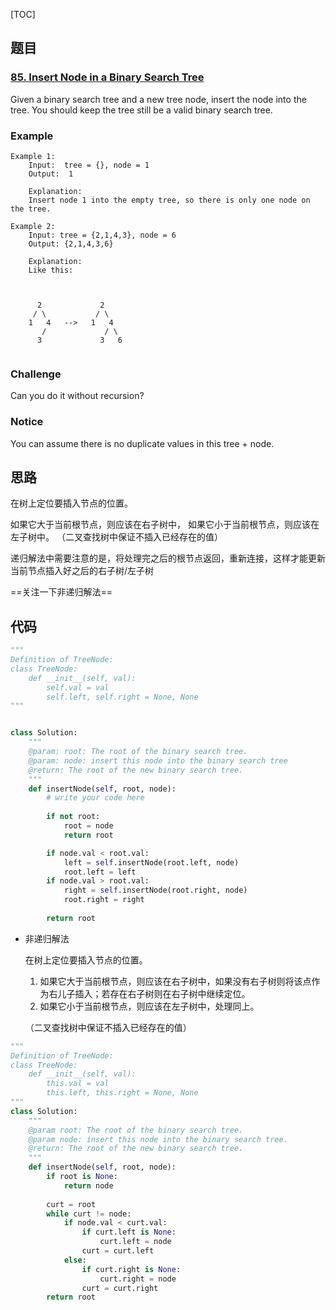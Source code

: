 [TOC]

## 题目

### [85. Insert Node in a Binary Search Tree](./problems/0001-0100/85.insert-node-in-a-binary-search-tree.md)

Given a binary search tree and a new tree node, insert the node into the tree. You should keep the tree still be a valid binary search tree.

### Example

```
Example 1:
	Input:  tree = {}, node = 1
	Output:  1
	
	Explanation:
	Insert node 1 into the empty tree, so there is only one node on the tree.

Example 2:
	Input: tree = {2,1,4,3}, node = 6
	Output: {2,1,4,3,6}
	
	Explanation: 
	Like this:



	  2             2
	 / \           / \
	1   4   -->   1   4
	   /             / \ 
	  3             3   6
		
```

### Challenge

Can you do it without recursion?

### Notice

You can assume there is no duplicate values in this tree + node.

## 思路

在树上定位要插入节点的位置。

如果它大于当前根节点，则应该在右子树中，
如果它小于当前根节点，则应该在左子树中。
（二叉查找树中保证不插入已经存在的值）

递归解法中需要注意的是，将处理完之后的根节点返回，重新连接，这样才能更新当前节点插入好之后的右子树/左子树

==关注一下非递归解法==



## 代码

```python
"""
Definition of TreeNode:
class TreeNode:
    def __init__(self, val):
        self.val = val
        self.left, self.right = None, None
"""


class Solution:
    """
    @param: root: The root of the binary search tree.
    @param: node: insert this node into the binary search tree
    @return: The root of the new binary search tree.
    """
    def insertNode(self, root, node):
        # write your code here
        
        if not root:
            root = node
            return root

        if node.val < root.val:
            left = self.insertNode(root.left, node)
            root.left = left
        if node.val > root.val:
            right = self.insertNode(root.right, node)
            root.right = right
            
        return root
```

* 非递归解法

  在树上定位要插入节点的位置。

  1. 如果它大于当前根节点，则应该在右子树中，如果没有右子树则将该点作为右儿子插入；若存在右子树则在右子树中继续定位。
  2. 如果它小于当前根节点，则应该在左子树中，处理同上。

  （二叉查找树中保证不插入已经存在的值）

```python
"""
Definition of TreeNode:
class TreeNode:
    def __init__(self, val):
        this.val = val
        this.left, this.right = None, None
"""
class Solution:
    """
    @param root: The root of the binary search tree.
    @param node: insert this node into the binary search tree.
    @return: The root of the new binary search tree.
    """
    def insertNode(self, root, node):
        if root is None:
            return node
            
        curt = root
        while curt != node:
            if node.val < curt.val:
                if curt.left is None:
                    curt.left = node
                curt = curt.left
            else:
                if curt.right is None:
                    curt.right = node
                curt = curt.right
        return root
```

